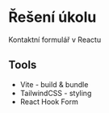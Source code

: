 <h1>Řešení úkolu</h1>
<p>Kontaktní formulář v Reactu</p>
<h2>Tools</h2>
<ul>
  <li>Vite - build & bundle</li>
  <li>TailwindCSS - styling</li>
  <li>React Hook Form</li>
</ul>
